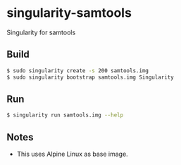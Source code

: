 # singularity-samtools

Singularity for samtools

## Build

```bash
$ sudo singularity create -s 200 samtools.img
$ sudo singularity bootstrap samtools.img Singularity
```

## Run

```bash
$ singularity run samtools.img --help
```

## Notes

- This uses Alpine Linux as base image.
